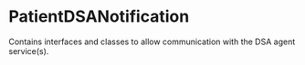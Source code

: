 PatientDSANotification
======================

Contains interfaces and classes to allow communication with the DSA agent service(s).
